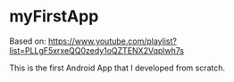 # myFirstApp

Based on: https://www.youtube.com/playlist?list=PLLgF5xrxeQQ0zedy1oQZTENX2Vqplwh7s

This is the first Android App that I developed from scratch.
